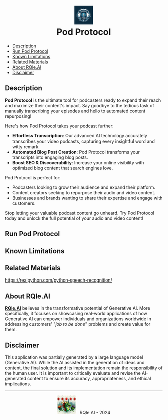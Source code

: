 <div align="center">
  <h1>
    <br/>
    <img src="../../../img/pod_protocol_logo.png" alt="pod_protocol_logo" width="60"/>
    <br/>
    Pod Protocol
  </h1>
</div>

- [Description](#description)
- [Run Pod Protocol](#pod-protocol)
- [Known Limitations](#known-limitations)
- [Related Materials](#related-material)
- [About RQle.AI](#about-rqle-ai)
- [Disclaimer](#disclaimer)

## Description <a name="description"></a>
**Pod Protocol** is the ultimate tool for podcasters ready to expand their reach and maximize their content's impact. 
Say goodbye to the tedious task of manually transcribing your episodes and hello to automated content repurposing!

Here's how Pod Protocol takes your podcast further:
* **Effortless Transcription**: Our advanced AI technology accurately transcribes your video podcasts, capturing every 
insightful word and witty remark.
* **Automated Blog Post Creation**: Pod Protocol transforms your transcripts into engaging blog posts.
* **Boost SEO & Discoverability**: Increase your online visibility with optimized blog content that search engines love.

Pod Protocol is perfect for:
* Podcasters looking to grow their audience and expand their platform.
* Content creators seeking to repurpose their audio and video content.
* Businesses and brands wanting to share their expertise and engage with customers.

Stop letting your valuable podcast content go unheard. Try Pod Protocol today and unlock the full potential of your 
audio and video content!

## Run Pod Protocol <a name="pod-protocol"></a>

## Known Limitations <a name="known-limitations"></a>

## Related Materials <a name="related-material"></a>
https://realpython.com/python-speech-recognition/
## About RQle.AI <a name="about-rqle-ai"></a>
[**RQle.AI**](https://www.linkedin.com/company/102641077) believes in the transformative potential of Generative AI. More specifically, it focuses on 
showcasing real-world applications of how Generative AI can empower individuals and organizations worldwide in addressing 
customers' "*job to be done*" problems and create value for them.

## Disclaimer <a name="disclaimer"></a>
This application was partially generated by a large language model (Generative AI). While the AI assisted in the 
generation of ideas and content, the final solution and its implementation remain the responsibility of the human user. 
It is important to critically evaluate and revise the AI-generated content to ensure its accuracy, appropriateness, 
and ethical implications.

<div style="text-align: center;">
  <hr/>
  <img src="../../../img/rqle_ai_logo_alt.jpeg" alt="RQle.AI" width="60"/>
  &nbsp; RQle.AI - 2024
</div>